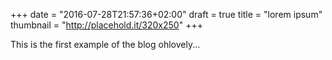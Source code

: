 +++
date = "2016-07-28T21:57:36+02:00"
draft = true
title = "lorem ipsum"
thumbnail = "http://placehold.it/320x250"
+++

This is the first example of the blog ohlovely...
